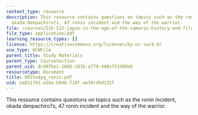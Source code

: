 ```yaml
---
content_type: resource
description: This resource contains questions on topics such as the ronin incident,
  okada denpachiro?s, 47 ronin incident and the way of the warrior.
file: /courses/21h-522-japan-in-the-age-of-the-samurai-history-and-film-fall-2006/ea011f81a28ab64b718fae59cd5d135f_09studyq_ronin.pdf
file_type: application/pdf
learning_resource_types: []
license: https://creativecommons.org/licenses/by-nc-sa/4.0/
ocw_type: OCWFile
parent_title: Study Materials
parent_type: CourseSection
parent_uid: dc407be1-10d5-201b-a779-448c753389a6
resourcetype: Document
title: 09studyq_ronin.pdf
uid: ea011f81-a28a-b64b-718f-ae59cd5d135f
---
```

This resource contains questions on topics such as the ronin incident, okada denpachiro?s, 47 ronin incident and the way of the warrior.